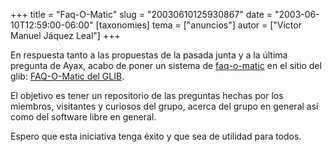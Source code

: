+++
title = "Faq-O-Matic"
slug = "20030610125930867"
date = "2003-06-10T12:59:00-06:00"
[taxonomies]
tema = ["anuncios"]
autor = ["Víctor Manuel Jáquez Leal"]
+++

En respuesta tanto a las propuestas de la pasada junta y a la última
pregunta de Ayax, acabo de poner un sistema de
[faq-o-matic](http://faqomatic.sourceforge.net/fom-serve/cache/1.html)
en el sitio del glib: [FAQ-O-Matic del GLIB](/cgi-bin/fom).

El objetivo es tener un repositorio de las preguntas hechas por los
miembros, visitantes y curiosos del grupo, acerca del grupo en general
así como del software libre en general.

Espero que esta iniciativa tenga éxito y que sea de utilidad para todos.

